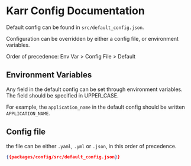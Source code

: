 # Karr Config Documentation

Default config can be found in `src/default_config.json`.

Configuration can be overridden by either a config file, or environment variables.

Order of precedence: Env Var > Config File > Default

## Environment Variables

Any field in the default config can be set through environment variables. The field should
be specified in UPPER_CASE.

For example, the `application_name` in the default config should be written
`APPLICATION_NAME`.

## Config file

the file can be either `.yaml`, `.yml` or `.json`, in this order of precedence.

```json
{{packages/config/src/default_config.json}}
```
